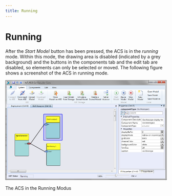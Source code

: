 ```yaml
---
title: Running
---
```


# Running

After the _Start Model_ button has been pressed, the ACS is in the _running_ mode. Within this mode, the drawing area is disabled (indicated by a grey background) and the buttons in the components tab and the edit tab are disabled, so elements can only be selected or moved. The following figure shows a screenshot of the ACS in running mode.

![Screenshot: The ACS in the Running Modus](./img/running_modus.png "Screenshot: The ACS in the Running Modus")

The ACS in the Running Modus